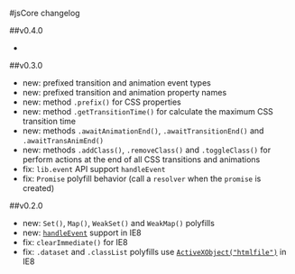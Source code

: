#jsCore changelog

##v0.4.0

 -

##v0.3.0

 - new: prefixed transition and animation event types
 - new: prefixed transition and animation property names
 - new: method `.prefix()` for CSS properties
 - new: method `.getTransitionTime()` for calculate the maximum CSS transition time
 - new: methods `.awaitAnimationEnd()`, `.awaitTransitionEnd()` and `.awaitTransAnimEnd()`
 - new: methods `.addClass()`, `.removeClass()` and `.toggleClass()` for perform actions at the end of all CSS transitions and animations
 - fix: `lib.event` API support `handleEvent`
 - fix: `Promise` polyfill behavior (call a `resolver` when the `promise` is created)

##v0.2.0

- new: `Set()`, `Map()`, `WeakSet()` and `WeakMap()` polyfills
- new: [`handleEvent`](https://github.com/Octane/jsCore/issues/1) support in IE8
- fix: `clearImmediate()` for IE8
- fix: `.dataset` and `.classList` polyfills use [`ActiveXObject("htmlfile")`](https://github.com/es-shims/es5-shim/issues/152) in IE8
